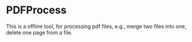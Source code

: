 # PDFProcess
This is a offline tool, for processing pdf files, e.g., merge two files into one, delete one page from a file.
